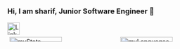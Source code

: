 ### Hi, I am sharif, Junior Software Engineer 👋
<a href="https://www.linkedin.com/in/mohamed-sharif-47301520b/" target="_blank" style="text-decoration: none;">
    <img src="https://img.shields.io/badge/LinkedIn-blue?style=flat-square&logo=linkedin&logoColor=white" alt="LinkedIn Profile" style="height: 28px;"/>
</a>
<div style="display: flex; ">
    <div style="flex: 1; padding: 5px;">
        <img alt="myStats" src="https://github-readme-stats.vercel.app/api?username=mSharifHub&show_icons=true&theme=dracula" style="width: 70%;"/>
    </div>
    <div style="flex: 1; padding: 5px;">
        <img alt="myLanguages" src="https://github-readme-stats.vercel.app/api/top-langs/?username=mSharifHub&layout=compact" style="width: 70%;"/>
    </div>
</div>
